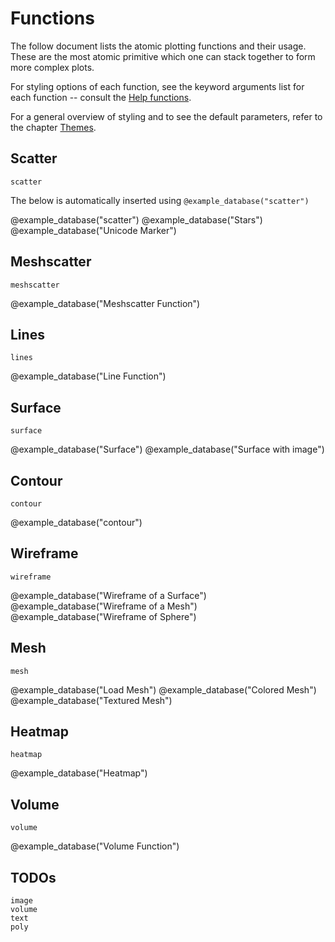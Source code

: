 # Functions

The follow document lists the atomic plotting functions and their usage.
These are the most atomic primitive which one can stack together to form more complex plots.

For styling options of each function, see the keyword arguments list for each function -- consult the [Help functions](@ref).

For a general overview of styling and to see the default parameters, refer to the chapter [Themes](@ref).


## Scatter

```@docs
scatter
```

The below is automatically inserted using `@example_database("scatter")`

@example_database("scatter")
@example_database("Stars")
@example_database("Unicode Marker")


## Meshscatter

```@docs
meshscatter
```

@example_database("Meshscatter Function")


## Lines

```@docs
lines
```

@example_database("Line Function")


## Surface

```@docs
surface
```

@example_database("Surface")
@example_database("Surface with image")


## Contour

```@docs
contour
```

@example_database("contour")


## Wireframe

```@docs
wireframe
```

@example_database("Wireframe of a Surface")
@example_database("Wireframe of a Mesh")
@example_database("Wireframe of Sphere")


## Mesh

```@docs
mesh
```

@example_database("Load Mesh")
@example_database("Colored Mesh")
@example_database("Textured Mesh")


## Heatmap

```@docs
heatmap
```

@example_database("Heatmap")


## Volume

```@docs
volume

```

@example_database("Volume Function")


## TODOs

```
image
volume
text
poly
```
